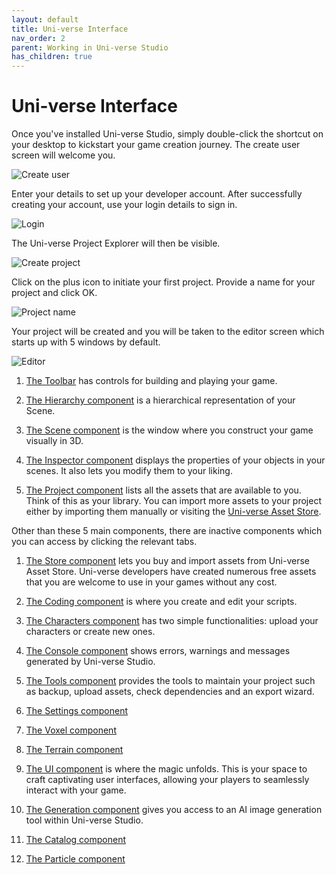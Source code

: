 ```yaml
---
layout: default
title: Uni-verse Interface
nav_order: 2
parent: Working in Uni-verse Studio
has_children: true
---
```

# Uni-verse Interface

Once you've installed Uni-verse Studio, simply double-click the shortcut on your desktop to kickstart your game creation journey. The create user screen will welcome you. 


![Create user]({{site.url}}{{site.baseurl}}/content/images/create-user.png)

Enter your details to set up your developer account. After successfully creating your account, use your login details to sign in.

![Login]({{site.url}}{{site.baseurl}}/content/images/login.png)

The Uni-verse Project Explorer will then be visible. 
 
 
![Create project]({{site.url}}{{site.baseurl}}/content/images/create-project.png)

Click on the plus icon to initiate your first project. Provide a name for your project and click OK.

![Project name]({{site.url}}{{site.baseurl}}/content/images/project-name.png)

Your project will be created and you will be taken to the editor screen which starts up with 5 windows by default.

![Editor]({{site.url}}{{site.baseurl}}/content/images/editor.png)

1. [The Toolbar](./toolbar.html) has controls for building and playing your game.

2. [The Hierarchy component](./hierarchy.html) is a hierarchical representation of your Scene. 

3. [The Scene component](./scene.html) is the window where you construct your game visually in 3D. 

4. [The Inspector component](./inspector.html) displays the properties of your objects in your scenes. It also lets you modify them to your liking.

5. [The Project component](./project.html) lists all the assets that are available to you. Think of this as your library. You can import more assets to your project either by importing them manually or visiting the [Uni-verse Asset Store](./asset-store.html).

Other than these 5 main components, there are inactive components which you can access by clicking the relevant tabs.

1. [The Store component](./asset-store.html) lets you buy and import assets from Uni-verse Asset Store. Uni-verse developers have created numerous free assets that you are welcome to use in your games without any cost.

2. [The Coding component](./coding.html) is where you create and edit your scripts.

3. [The Characters component](./characters.html) has two simple functionalities: upload your characters or create new ones.

4. [The Console component](./console.html) shows errors, warnings and messages generated by Uni-verse Studio.

5. [The Tools component](./tools.html) provides the tools to maintain your project such as backup, upload assets, check dependencies and an export wizard.

6. [The Settings component](./settings.html)

7. [The Voxel component](./voxel.html)

8. [The Terrain component](./terrain.html)

9. [The UI component](./ui.html) is where the magic unfolds. This is your space to craft captivating user interfaces, allowing your players to seamlessly interact with your game.

10. [The Generation component](./generation.html) gives you access to an AI image generation tool within Uni-verse Studio.

11. [The Catalog component](./catalog.html)

12. [The Particle component](./particle.html)